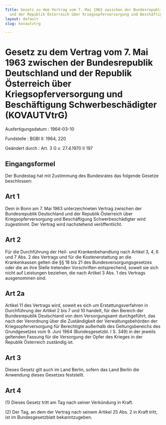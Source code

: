```yaml
---
Title: Gesetz zu dem Vertrag vom 7. Mai 1963 zwischen der Bundesrepublik Deutschland
  und der Republik Österreich über Kriegsopferversorgung und Beschäftigung Schwerbeschädigter
layout: default
slug: kovautvtrg

---
```


# Gesetz zu dem Vertrag vom 7. Mai 1963 zwischen der Bundesrepublik Deutschland und der Republik Österreich über Kriegsopferversorgung und Beschäftigung Schwerbeschädigter (KOVAUTVtrG)

Ausfertigungsdatum
:   1964-03-10

Fundstelle
:   BGBl II: 1964, 220

Geändert durch
:   Art. 3 G v. 27.4.1970 II 197


## Eingangsformel

Der Bundestag hat mit Zustimmung des Bundesrates das folgende Gesetze
beschlossen:


## Art 1

Dem in Bonn am 7. Mai 1963 unterzeichneten Vertrag zwischen der
Bundesrepublik Deutschland und der Republik Österreich über
Kriegsopferversorgung und Beschäftigung
Schwerbeschädigter              wird zugestimmt. Der Vertrag wird
nachstehend veröffentlicht.


## Art 2

Für die Durchführung der Heil- und Krankenbehandlung nach Artikel 3,
4, 6 und 7 Abs. 2 des Vertrags und für die Kostenerstattung an die
Krankenkassen gelten die §§ 18 bis 21 des Bundesversorgungsgesetzes
oder die an ihre Stelle tretenden Vorschriften entsprechend, soweit
sie sich nicht auf Leistungen beziehen, die nach Artikel 3 Abs. 1 des
Vertrags ausgenommen sind.


## Art 2a

Artikel 11 des Vertrags wird, soweit es sich um Erstattungsverfahren
in Durchführung der Artikel 2 bis 7 und 10 handelt, für den Bereich
der Bundesrepublik Deutschland von dem Versorgungsamt durchgeführt,
das nach der Verordnung über die Zuständigkeit der Verwaltungsbehörden
der Kriegsopferversorgung für Berechtigte außerhalb des
Geltungsbereichs des Grundgesetzes vom 9. Juni 1964 (Bundesgesetzbl. I
S. 349) in der jeweils geltenden Fassung für die Versorgung der Opfer
des Krieges in der Republik Österreich zuständig ist.


## Art 3

Dieses Gesetz gilt auch im Land Berlin, sofern das Land Berlin die
Anwendung dieses Gesetzes feststellt.


## Art 4

(1) Dieses Gesetz tritt am Tag nach seiner Verkündung in Kraft.

(2) Der Tag, an dem der Vertrag nach seinem Artikel 25 Abs. 2 in Kraft
tritt, ist im Bundesgesetzblatt bekanntzugeben.

